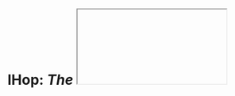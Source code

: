 # IHop: *The <iframe> Hopping Library*

IHop is a utility to allow for objects and functions from one iframe context to be usable from many connected contexts - even cross-origin - as though those objects were local.

The term "iframe hopping" refers to the fact that each participant in the "network" (tree, really) of window objects only communicates only with it's immediate parent and children. Sending messages to window contexts beyond the immediate family must be done by routing through each intermediate node(s) (ie. hopping).

At its core, IHop is three things:
1. A proxy engine that can generate proxies for complex objects (even DOM elements!)
2. A network-agnostic routing fabric designed for hierarchical topologies
3. A globally-coherent state built on top of the routing fabric

### Table of Contents
* [Get It](#get-it)
* [Quick Usage](#usage)
* [API](#api)
* [Advanced](#advanced)
* [Architecture Diagram](#architecture)
* [Caveats](#caveats)

## Get It
1. Clone the repository
2. `npm install`
3. `npm run build`

You will then have `ihop.js` and `ihop.min.js` in the `./dist` directory. They are both UMD modules and therefore should work with the most popular module systems or as a script tag.

**NOTE**: The non-minified file does very noisy `console.debug` logging of every message that goes through the `Router` and should only be used for development.

## Quick Usage

Step1 - Include IHop on your page
```html
<script type="text/javascript" src="ihop.min.js"></script>
```

Step 2 - Initialize ihop
```js
  const ihop = new IHop('pick_a_namespace');
```

Step 3a - Either export an object...
```js
  ihop.export('test', { foo: 'bar' });
```
Step 3b - ...or a function
```js
  ihop.export('func', () => 'Hello world!');
```

Step 4 - Use what you exported from another iframe or the parent context
```html
<script type="text/javascript">
  // This is assuming that we are in another iframe:
  Promise.all([
    ihop.waitFor('pick_a_namespace.test'),
    ihop.waitFor('pick_a_namespace.func')
  ]).then(async ([test, func]) => {
    console.log(await test.foo);  //=> bar
    console.log(await func());    //=> Hello world!
  });
</script>
```

Congratulations! You’ve just successfully used IHop to export an object and a function across those pesky iframe barriers!

## API

<a name="IHop"></a>
* [new IHop(nameSpace, options)](#IHop.constructor)
    * _methods_
        * [.export(name, object)](#IHop.export) ⇒ <code>void</code>
        * [.waitFor(path)](#IHop.waitFor) ⇒ <code>Promise</code>
        * [.registerWorker(worker)](#IHop.registerWorker) ⇒ <code>void</code>
    * _properties_
        * [.tree](#IHop.tree)

<a name="IHop.constructor"></a>
### IHop(nameSpace, options) ⇒ <code>instance</code>
Construct the local IHop instance.

**Kind**: constructor of <code>[IHop](#IHop)</code>

| Param | Type | Description |
| --- | --- | --- |
| nameSpace | <code>string</code> | A globally available name-space to hold all of this context's exported objects. |
| options | <code>object</code> | Options to alter default behavior. |
| [options.model] | <code>object</code> | Container for Model-related options. |
| [options.model.forceRoot] | <code>boolean</code> | Set to true to stop this node from attempting to contact it's parent. |
| [options.network] | <code>object</code> | Container for Network-related options. |
| [options.network.allowedOrigins] | <code>array&lt;string&gt;</code> | A list of allowed origins for child nodes. Any messages received from origins not listed are immediately dropped. Leave empty to allow all origins. |
| [options.network.parentOrigin] | <code>string</code> | The allowed origin to use when communicating with the context's parent. |
| [options.network.parentWindow] | <code>window</code> | Override the default parent context. Mainly useful when initializing IHop in an Worker context. |

**Example**
```js
> const ihop = new IHop('myNameSpace');
```

<a name="IHop.export"></a>
### ihop.export(name, object) ⇒ <code>void</code>
Makes `object` available to every connected iframe via `name` within this iframe's namespace.

**Kind**: instance method of <code>[IHop](#IHop)</code>

| Param | Type | Description |
| --- | --- | --- |
| name | <code>string</code> | The name to export the object under in the current namespace. |
| object | <code>object|function</code> | The object or function to expose. |

**Example**
```js
> const ihop = new IHop('foo');
> const bar = {baz: 'hello!'};

// Make the 'bar' object available in other contexts under 'foo.bar'
> ihop.export('bar', baz);
```

<a name="IHop.waitFor"></a>
### ihop.waitFor(path) ⇒ <code>Promise</code>
Waits for a specific path to becomes available and then resolves the promise with the object or namespace at that path.

**Kind**: instance method of <code>[IHop](#IHop)</code>

| Param | Type | Description |
| --- | --- | --- |
| path | <code>string</code> | A path is one or more namespaces separated by a period (.) and optionally a final exported name. |

**Example**
```js
// An iframe with the namespace `A` is the root namespace and contains another iframe with the namespace `B`
// The iframe `B` exports an object named `foo`
> ihop.waitFor('A.B.foo').then((foo) => {
    // Do something with 'foo'
  });

// Wait for more than one export
> Promise.all([
      ihop.waitFor('A.B.foo'),
      ihop.waitFor('A.bar')
    ]).then(([foo, bar]) => {
    // Do something with 'foo' and 'bar'
  });

```

<a name="IHop.registerWorker"></a>
### ihop.registerWorker(worker) ⇒ <code>void</code>
Register a web worker context. Workers are not able to automatically register themselves like iframes and must be explicitly linked in their parent context.

**Kind**: instance method of <code>[IHop](#IHop)</code>

| Param | Type | Description |
| --- | --- | --- |
| worker | <code>Worker</code> | An instance of a Web Worker. |

**Example**
```js
> const worker = new Worker('worker.js');
> ihop.registerWorker(worker);
```

<a name="IHop.tree"></a>
### ihop.tree ⇒ <code>object</code>
Contains the exported namespace hierarchy.

**Kind**: instance property of <code>[IHop](#IHop)</code>

**Example**
```js
// An iframe with the namespace `A` contains another iframe with the namespace `B`
// The iframe `B` exports an object named `foo`
> ihop.waitFor('A.B.foo').then(() => {
    // We can also access foo via:
    const foo = ihop.tree.A.B.foo;
  });
```

## Advanced

IHop has support for some pretty advanced proxying. Not only can you export DOM nodes and manipulate them as though they were local, but you can also *treat functions as local* too!

This means that you can pass functions across the proxy as arguments and even return functions from other functions. The proxy engine handles all the fun stuff behind the scenes for you.

For example let's say that you export a function that returns a function from iframe A:

```html
<script type="text/javascript">
  const ihop = new IHop('A');

  const compose = (fnA, fnB) => async (...args) => await fnA(await fnB(...args));

  ihop.export('compose', compose);
</script>
```

NOTE: When we execute the fnA and fnB functions, we need to `await` - any function passed between contexts has it’s return value encapsulated in a promise.

Now in B, you want to use that function:

```html
<script type="text/javascript">
  const ihop = new IHop('B');

  ihop.waitFor('A.compose').then(async (compose) => {
    const add = (a, b) => a + b;
    const double = (n) => n * 2;

   const sumAndDouble = await compose(double, add);

   console.log(await sumAndDouble(3, 4));
  });
</script>
```

And it just works!

## Architecture
<img src="https://docs.google.com/drawings/d/e/2PACX-1vR0bvjQoC98Li7Qj7g5TR4qwF3PdBLQ8jnt2-MsfVc4n1sbPMKC08_pfqQ4-Z3mvOOawE8q-neWdWyc/pub?w=1440&amp;h=1080">

Blue labels represent event types.

## Caveats

There are a few things to be aware of when using this library.

### Performance

Don't expect performing magic to be fast. This library should not be used for performance intensive operations. Even events that trigger more than a few times a second are not a good fit for cross-frame access.

### Synchronization

Exported objects are running in different threads and the library doesn't provide any synchronization primitives. Operations can happen out of order and nothing is atomic. It's best to avoid making changes to an object from more than one context.

### Proxying

There are obviously going to be places where the proxying breaks down but every attempt has been made to make it as transparent as possible.

Currently unsupported operations on proxies:
1. Both `getPrototypeOf`/`setPrototypeOf`
2. The `delete` operator
3. The `in` operator
